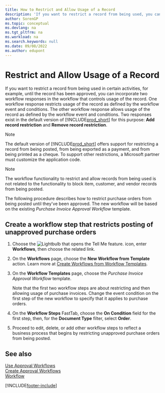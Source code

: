 ```yaml
---
title: How to Restrict and Allow Usage of a Record
description: 'If you want to restrict a record from being used, you can incorporate two workflow responses in a workflow that controls the usage of the record.'
author: SorenGP
ms.topic: conceptual
ms.devlang: na
ms.tgt_pltfrm: na
ms.workload: na
ms.search.keywords: null
ms.date: 09/08/2022
ms.author: edupont
---
```

# <a name="restrict-and-allow-usage-of-a-record" />Restrict and Allow Usage of a Record

If you want to restrict a record from being used in certain activities, for example, until the record has been approved, you can incorporate two workflow responses in the workflow that controls usage of the record. One workflow response restricts usage of the record as defined by the workflow event and conditions. The other workflow response allows usage of the record as defined by the workflow event and conditions. Two responses exist in the default version of [!INCLUDE[prod_short](includes/prod_short.md)] for this purpose: **Add record restriction** and **Remove record restriction**.

> [!NOTE]  
> The default version of [!INCLUDE[prod_short](includes/prod_short.md)] offers support for restricting a record from being posted, from being exported as a payment, and from being printed as a cheque. To support other restrictions, a Microsoft partner must customize the application code.  

> [!NOTE]  
> The workflow functionality to restrict and allow records from being used is not related to the functionality to block item, customer, and vendor records from being posted.

The following procedure describes how to restrict purchase orders from being posted until they've been approved. The new workflow will be based on the existing *Purchase Invoice Approval Workflow* template.  

## <a name="create-a-workflow-step-that-restricts-posting-of-unapproved-purchase-orders" />Create a workflow step that restricts posting of unapproved purchase orders

1. Choose the ![Lightbulb that opens the Tell Me feature.](media/ui-search/search_small.png "Tell me what you want to do") icon, enter **Workflows**, then choose the related link.  
2. On the **Workflows** page, choose the **New Workflow from Template** action. Learn more at [Create Workflows from Workflow Templates](across-how-to-create-workflows-from-workflow-templates.md).
3. On the **Workflow Templates** page, choose the *Purchase Invoice Approval Workflow* template.  

   Note that the first two workflow steps are about restricting and then allowing usage of purchase invoices. Change the event condition on the first step of the new workflow to specify that it applies to purchase orders.  
4. On the **Workflow Steps** FastTab, choose the **On Condition** field for the first step, then, for the **Document Type** filter, select **Order**.  
5. Proceed to edit, delete, or add other workflow steps to reflect a business process that begins by restricting unapproved purchase orders from being posted.  

## <a name="see-also" />See also

[Use Approval Workflows](across-use-workflows.md)  
[Create Approval Workflows](across-how-to-create-workflows.md)  
[Workflow](across-workflow.md)  

[!INCLUDE[footer-include](includes/footer-banner.md)]
